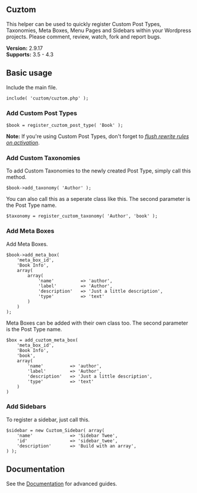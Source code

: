 ## Cuztom

This helper can be used to quickly register Custom Post Types, Taxonomies, Meta Boxes, Menu Pages and Sidebars within your Wordpress projects. Please comment, review, watch, fork and report bugs.

**Version:** 2.9.17 <br/>
**Supports:** 3.5 - 4.3

## Basic usage

Include the main file.

	include( 'cuztom/cuztom.php' );

### Add Custom Post Types

	$book = register_cuztom_post_type( 'Book' );

**Note:** If you're using Custom Post Types, don't forget to *[flush rewrite rules on activation](http://codex.wordpress.org/Function_Reference/register_post_type#Flushing_Rewrite_on_Activation "Flushing Rewrite Rules on Activation")*.

### Add Custom Taxonomies

To add Custom Taxonomies to the newly created Post Type, simply call this method.

	$book->add_taxonomy( 'Author' );

You can also call this as a seperate class like this. The second parameter is the Post Type name.

	$taxonomy = register_cuztom_taxonomy( 'Author', 'book' );

### Add Meta Boxes

Add Meta Boxes.

	$book->add_meta_box(
		'meta_box_id',
		'Book Info',
		array(
			array(
				'name' 			=> 'author',
				'label' 		=> 'Author',
				'description'	=> 'Just a little description',
				'type'			=> 'text'
			)
		)
	);

Meta Boxes can be added with their own class too. The second parameter is the Post Type name.

	$box = add_cuztom_meta_box(
		'meta_box_id',
		'Book Info',
		'book',
		array(
			'name' 			=> 'author',
			'label' 		=> 'Author',
			'description'	=> 'Just a little description',
			'type'			=> 'text'
		)
	)

### Add Sidebars

To register a sidebar, just call this.

	$sidebar = new Cuztom_Sidebar( array(
		'name'				=> 'Sidebar Twee',
		'id'				=> 'sidebar_twee',
		'description'		=> 'Build with an array',
	) );

## Documentation
See the [Documentation](https://cuztom.readme.io/) for advanced guides.
